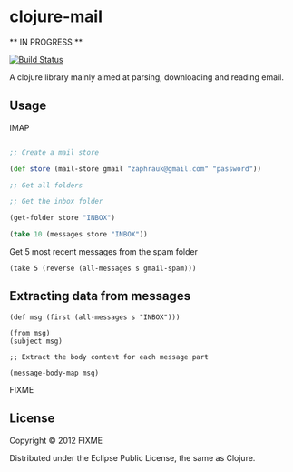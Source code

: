 # clojure-mail

** IN PROGRESS **

[![Build Status](https://secure.travis-ci.org/owainlewis/clojure-mail.png?branch=master)](http://travis-ci.org/owainlewis/clojure-mail)

A clojure library mainly aimed at parsing, downloading and reading email.

## Usage

IMAP 

```clojure

;; Create a mail store 

(def store (mail-store gmail "zaphrauk@gmail.com" "password"))

;; Get all folders

;; Get the inbox folder

(get-folder store "INBOX")

(take 10 (messages store "INBOX"))

```

Get 5 most recent messages from the spam folder

```
(take 5 (reverse (all-messages s gmail-spam)))
```

## Extracting data from messages

```
(def msg (first (all-messages s "INBOX")))

(from msg)
(subject msg)

;; Extract the body content for each message part

(message-body-map msg)

```

FIXME

## License

Copyright © 2012 FIXME

Distributed under the Eclipse Public License, the same as Clojure.
